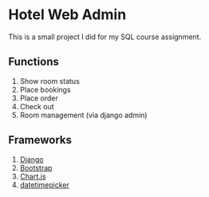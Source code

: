 # Hotel Web Admin

This is a small project I did for my SQL course assignment.

## Functions

1. Show room status
2. Place bookings
3. Place order
4. Check out
5. Room management (via django admin)

## Frameworks

1. [Django](https://www.djangoproject.com/)
2. [Bootstrap](http://www.bootcss.com/)
3. [Chart.js](http://www.chartjs.org/)
4. [datetimepicker](https://github.com/smalot/bootstrap-datetimepicker)
